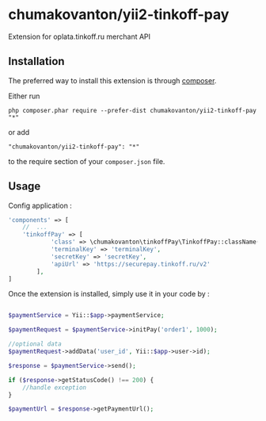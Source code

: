 chumakovanton/yii2-tinkoff-pay
==========================
Extension for oplata.tinkoff.ru merchant API

Installation
------------

The preferred way to install this extension is through [composer](http://getcomposer.org/download/).

Either run

```
php composer.phar require --prefer-dist chumakovanton/yii2-tinkoff-pay "*"
```

or add

```
"chumakovanton/yii2-tinkoff-pay": "*"
```

to the require section of your `composer.json` file.


Usage
-----

Config application :

```php
'components' => [
    //  ...
    'tinkoffPay' => [
            'class' => \chumakovanton\tinkoffPay\TinkoffPay::className(),
            'terminalKey' => 'terminalKey',
            'secretKey' => 'secretKey',
            'apiUrl' => 'https://securepay.tinkoff.ru/v2'
        ],
]

```

Once the extension is installed, simply use it in your code by  :

```php

$paymentService = Yii::$app->paymentService;

$paymentRequest = $paymentService->initPay('order1', 1000);

//optional data
$paymentRequest->addData('user_id', Yii::$app->user->id);

$response = $paymentService->send();

if ($response->getStatusCode() !== 200) {
    //handle exception
}

$paymentUrl = $response->getPaymentUrl();

```
